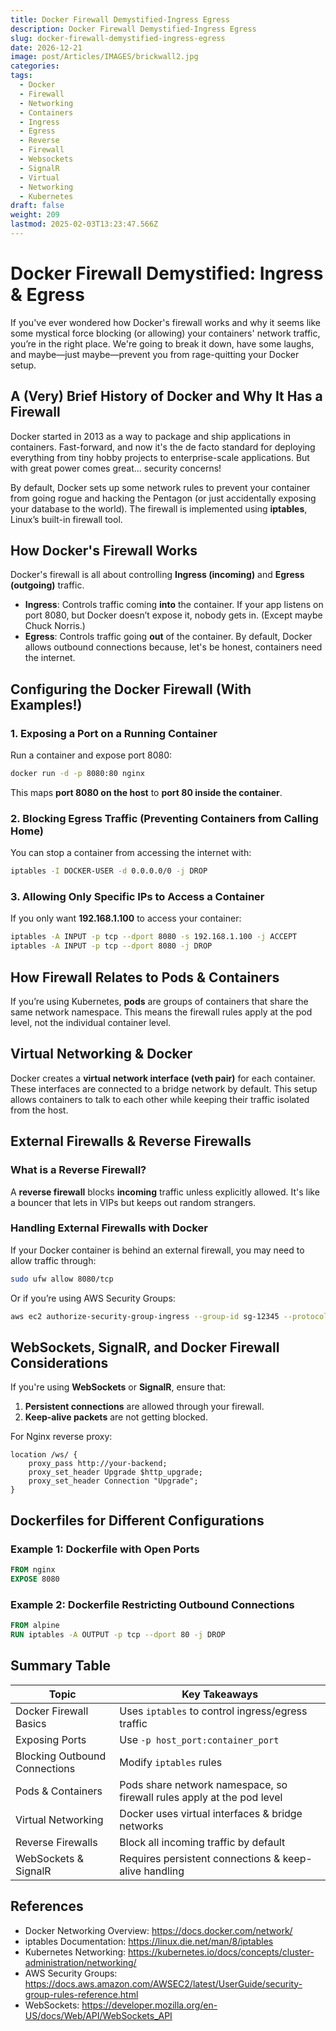 ```yaml
---
title: Docker Firewall Demystified-Ingress Egress
description: Docker Firewall Demystified-Ingress Egress
slug: docker-firewall-demystified-ingress-egress
date: 2026-12-21
image: post/Articles/IMAGES/brickwall2.jpg
categories: 
tags:
  - Docker
  - Firewall
  - Networking
  - Containers
  - Ingress
  - Egress
  - Reverse
  - Firewall
  - Websockets
  - SignalR
  - Virtual
  - Networking
  - Kubernetes
draft: false
weight: 209
lastmod: 2025-02-03T13:23:47.566Z
---
```

# Docker Firewall Demystified: Ingress & Egress

If you've ever wondered how Docker's firewall works and why it seems like some mystical force blocking (or allowing) your containers' network traffic, you’re in the right place. We're going to break it down, have some laughs, and maybe—just maybe—prevent you from rage-quitting your Docker setup.

## A (Very) Brief History of Docker and Why It Has a Firewall

Docker started in 2013 as a way to package and ship applications in containers. Fast-forward, and now it's the de facto standard for deploying everything from tiny hobby projects to enterprise-scale applications. But with great power comes great... security concerns!

By default, Docker sets up some network rules to prevent your container from going rogue and hacking the Pentagon (or just accidentally exposing your database to the world). The firewall is implemented using **iptables**, Linux’s built-in firewall tool.

## How Docker's Firewall Works

Docker's firewall is all about controlling **Ingress (incoming)** and **Egress (outgoing)** traffic.

* **Ingress**: Controls traffic coming **into** the container. If your app listens on port 8080, but Docker doesn’t expose it, nobody gets in. (Except maybe Chuck Norris.)
* **Egress**: Controls traffic going **out** of the container. By default, Docker allows outbound connections because, let's be honest, containers need the internet.

## Configuring the Docker Firewall (With Examples!)

### 1. Exposing a Port on a Running Container

Run a container and expose port 8080:

```sh
docker run -d -p 8080:80 nginx
```

This maps **port 8080 on the host** to **port 80 inside the container**.

### 2. Blocking Egress Traffic (Preventing Containers from Calling Home)

You can stop a container from accessing the internet with:

```sh
iptables -I DOCKER-USER -d 0.0.0.0/0 -j DROP
```

### 3. Allowing Only Specific IPs to Access a Container

If you only want **192.168.1.100** to access your container:

```sh
iptables -A INPUT -p tcp --dport 8080 -s 192.168.1.100 -j ACCEPT
iptables -A INPUT -p tcp --dport 8080 -j DROP
```

## How Firewall Relates to Pods & Containers

If you’re using Kubernetes, **pods** are groups of containers that share the same network namespace. This means the firewall rules apply at the pod level, not the individual container level.

## Virtual Networking & Docker

Docker creates a **virtual network interface (veth pair)** for each container. These interfaces are connected to a bridge network by default. This setup allows containers to talk to each other while keeping their traffic isolated from the host.

## External Firewalls & Reverse Firewalls

### What is a Reverse Firewall?

A **reverse firewall** blocks **incoming** traffic unless explicitly allowed. It's like a bouncer that lets in VIPs but keeps out random strangers.

### Handling External Firewalls with Docker

If your Docker container is behind an external firewall, you may need to allow traffic through:

```sh
sudo ufw allow 8080/tcp
```

Or if you’re using AWS Security Groups:

```sh
aws ec2 authorize-security-group-ingress --group-id sg-12345 --protocol tcp --port 8080 --cidr 0.0.0.0/0
```

## WebSockets, SignalR, and Docker Firewall Considerations

If you're using **WebSockets** or **SignalR**, ensure that:

1. **Persistent connections** are allowed through your firewall.
2. **Keep-alive packets** are not getting blocked.

For Nginx reverse proxy:

```nginx
location /ws/ {
    proxy_pass http://your-backend;
    proxy_set_header Upgrade $http_upgrade;
    proxy_set_header Connection "Upgrade";
}
```

## Dockerfiles for Different Configurations

### Example 1: Dockerfile with Open Ports

```Dockerfile
FROM nginx
EXPOSE 8080
```

### Example 2: Dockerfile Restricting Outbound Connections

```Dockerfile
FROM alpine
RUN iptables -A OUTPUT -p tcp --dport 80 -j DROP
```

## Summary Table

| Topic                         | Key Takeaways                                                          |
| ----------------------------- | ---------------------------------------------------------------------- |
| Docker Firewall Basics        | Uses `iptables` to control ingress/egress traffic                      |
| Exposing Ports                | Use `-p host_port:container_port`                                      |
| Blocking Outbound Connections | Modify `iptables` rules                                                |
| Pods & Containers             | Pods share network namespace, so firewall rules apply at the pod level |
| Virtual Networking            | Docker uses virtual interfaces & bridge networks                       |
| Reverse Firewalls             | Block all incoming traffic by default                                  |
| WebSockets & SignalR          | Requires persistent connections & keep-alive handling                  |

## References

* Docker Networking Overview: <https://docs.docker.com/network/>
* iptables Documentation: <https://linux.die.net/man/8/iptables>
* Kubernetes Networking: <https://kubernetes.io/docs/concepts/cluster-administration/networking/>
* AWS Security Groups: <https://docs.aws.amazon.com/AWSEC2/latest/UserGuide/security-group-rules-reference.html>
* WebSockets: <https://developer.mozilla.org/en-US/docs/Web/API/WebSockets_API>
